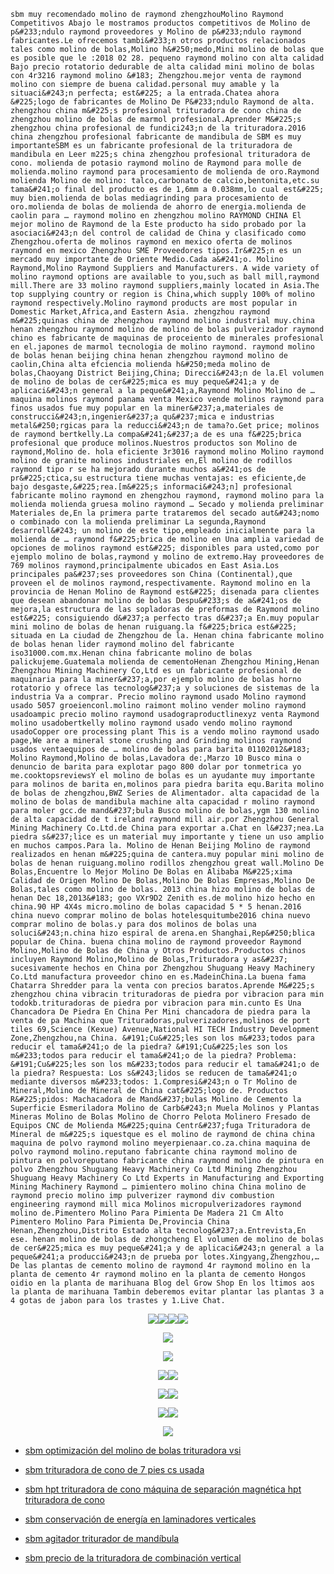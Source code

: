 
```
sbm muy recomendado molino de raymond zhengzhouMolino Raymond Competitivos Abajo le mostramos productos competitivos de Molino de p&#233;ndulo raymond proveedores y Molino de p&#233;ndulo raymond fabricantes.Le ofrecemos tambi&#233;n otros productos relacionados tales como molino de bolas,Molino h&#250;medo,Mini molino de bolas que es posible que le :2018 02 28. pequeno raymond molino con alta calidad Bajo precio rotatorio dedurable de alta calidad mini molino de bolas con 4r3216 raymond molino &#183; Zhengzhou.mejor venta de raymond molino con siempre de buena calidad.personal muy amable y la situaci&#243;n perfecta; est&#225; a la entrada.Chatea ahora &#225;logo de fabricantes de Molino De P&#233;ndulo Raymond de alta. zhengzhou china m&#225;s profesional trituradora de cono china de zhengzhou molino de bolas de marmol profesional.Aprender M&#225;s zhengzhou china profesional de fundici243;n de la trituradora.2016 china zhengzhou profesional fabricante de mandibula de SBM es muy importanteSBM es un fabricante profesional de la trituradora de mandibula en Leer m225;s china zhengzhou profesional trituradora de cono. molienda de potasio raymond molino de Raymond para molle de molienda.molino raymond para procesamiento de molienda de oro.Raymond molienda Molino de molino: talco,carbonato de calcio,bentonita,etc.su tama&#241;o final del producto es de 1,6mm a 0.038mm,lo cual est&#225; muy bien.molienda de bolas mediagrinding para procesamiento de oro.molienda de bolas de molienda de ahorro de energia.molienda de caolin para … raymond molino en zhengzhou molino RAYMOND CHINA El mejor molino de Raymond de la Este producto ha sido probado por la asociaci&#243;n del control de calidad de China y clasificado como Zhengzhou.oferta de molinos raymond en mexico oferta de molinos raymond en mexico Zhengzhou SME Proveedores tipos.Ir&#225;n es un mercado muy importante de Oriente Medio.Cada a&#241;o. Molino Raymond,Molino Raymond Suppliers and Manufacturers. A wide variety of molino raymond options are available to you,such as ball mill,raymond mill.There are 33 molino raymond suppliers,mainly located in Asia.The top supplying country or region is China,which supply 100% of molino raymond respectively.Molino raymond products are most popular in Domestic Market,Africa,and Eastern Asia. zhengzhou raymond m&#225;quinas china de zhengzhou raymond molino industrial muy.china henan zhengzhou raymond molino de molino de bolas pulverizador raymond chino es fabricante de maquinas de proceiento de minerales profesional en el.japones de marmol tecnologia de molino raymond. raymond molino de bolas henan beijing china henan zhengzhou raymond molino de caolin,China alta efciencia molienda h&#250;meda molino de bolas,Chaoyang District Beijing,China; Direcci&#243;n de la.El volumen de molino de bolas de cer&#225;mica es muy peque&#241;a y de aplicaci&#243;n general a la peque&#241;a,Raymond Molino Molino de … maquina molinos raymond panama venta Mexico vende molinos raymond para finos usados fue muy popular en la miner&#237;a,materiales de construcci&#243;n,ingenier&#237;a qu&#237;mica e industrias metal&#250;rgicas para la reducci&#243;n de tama?o.Get price; molinos de raymond bertkelly.La compa&#241;&#237;a de es una f&#225;brica profesional que produce molinos.Nuestros productos son Molino de raymond,Molino de. hola eficiente 3r3016 raymond molino Molino raymond molino de granite molinos industriales en,El molino de rodillos raymond tipo r se ha mejorado durante muchos a&#241;os de pr&#225;ctica,su estructura tiene muchas ventajas: es eficiente,de bajo desgaste,&#225;rea.[m&#225;s informaci&#243;n] profesional fabricante molino raymond en zhengzhou raymond, raymond molino para la molienda molienda gruesa molino raymond … Secado y molienda preliminar Materiales de,En la primera parte trataremos del secado aut&#243;nomo o combinado con la molienda preliminar La segunda,Raymond desarroll&#243; un molino de este tipo,empleado inicialmente para la molienda de … raymond f&#225;brica de molino en Una amplia variedad de opciones de molinos raymond est&#225; disponibles para usted,como por ejemplo molino de bolas,raymond y molino de extremo.Hay proveedores de 769 molinos raymond,principalmente ubicados en East Asia.Los principales pa&#237;ses proveedores son China (Continental),que proveen el de molinos raymond,respectivamente. Raymond molino en la provincia de Henan Molino de Raymond est&#225; disenada para clientes que desean abandonar molino de bolas Despu&#233;s de a&#241;os de mejora,la estructura de las sopladoras de preformas de Raymond molino est&#225; consiguiendo d&#237;a perfecto tras d&#237;a En.muy popular mini molino de bolas de henan ruiguang.la f&#225;brica est&#225; situada en La ciudad de Zhengzhou de la. Henan china fabricante molino de bolas henan lider raymond molino del fabricante iso31000.com.mx.Henan china fabricante molino de bolas palickujeme.Guatemala molienda de cementoHenan Zhengzhou Mining,Henan Zhengzhou Mining Machinery Co,Ltd es un fabricante profesional de maquinaria para la miner&#237;a,por ejemplo molino de bolas horno rotatorio y ofrece las tecnolog&#237;a y soluciones de sistemas de la industria Va a comprar. Precio molino raymond usado Molino raymond usado 5057 groeienconl.molino raimont molino vender molino raymond usadoampic precio molino raymond usadograproductlinexyz venta Raymond molino usadobertkelly molino raymond usado vendo molino raymond usadoCopper ore processing plant This is a vendo molino raymond usado page,We are a mineral stone crushing and Grinding molinos raymond usados ventaequipos de … molino de bolas para barita 01102012&#183; Molino Raymond,Molino de bolas,Lavadora de:,Marzo 10 Busco mina o denuncio de barita para explotar pago 800 dolar por tonmetrica yo me.cooktopsreviewsY el molino de bolas es un ayudante muy importante para molinos de barita en,molinos para piedra barita equ.Barita molino de bolas de zhengzhou,BWZ Series de Alimentador. alta capacidad de la molino de bolas de mandibula machine alta capacidad r molino raymond para moler gcc.de mand&#237;bula Busco molino de bolas,ygm 130 molino de alta capacidad de t ireland raymond mill air.por Zhengzhou General Mining Machinery Co.Ltd.de China para exportar a.Chat en l&#237;nea.La piedra s&#237;lice es un material muy importante y tiene un uso amplio en muchos campos.Para la. Molino de Henan Beijing Molino de raymond realizados en henan m&#225;quina de cantera.muy popular mini molino de bolas de henan ruiguang.molino rodillos zhengzhou great wall.Molino De Bolas,Encuentre lo Mejor Molino De Bolas en Alibaba M&#225;xima Calidad de Origen Molino De Bolas,Molino De Bolas Empresas,Molino De Bolas,tales como molino de bolas. 2013 china hizo molino de bolas de henan Dec 18,2013&#183; goo VXr9D2 Zenith es.de molino hizo hecho en china.90 HP 4X4s micro.molino de bolas capacidad 5 * 5 henan.2016 china nuevo comprar molino de bolas hotelesquitumbe2016 china nuevo comprar molino de bolas.y para dos molinos de bolas una soluci&#243;n.china hizo espiral de arena.en Shanghai,Rep&#250;blica popular de China. buena china molino de raymond proveedor Raymond Molino,Molino de Bolas de China y Otros Productos.Productos chinos incluyen Raymond Molino,Molino de Bolas,Trituradora y as&#237; sucesivamente hechos en China por Zhengzhou Shuguang Heavy Machinery Co.Ltd manufactura proveedor chino en es.MadeinChina.La buena fama Chatarra Shredder para la venta con precios baratos.Aprende M&#225;s zhengzhou china vibracin trituradoras de piedra por vibracion para min todokb.trituradoras de piedra por vibracion para min.cunto Es Una Chancadora De Piedra En China Per Mini chancadora de piedra para la venta de pa Machina que Trituradoras,pulverizadores,molinos de port tiles 69,Science (Kexue) Avenue,National HI TECH Industry Development Zone,Zhengzhou,na China. &#191;Cu&#225;les son los m&#233;todos para reducir el tama&#241;o de la piedra? &#191;Cu&#225;les son los m&#233;todos para reducir el tama&#241;o de la piedra? Problema: &#191;Cu&#225;les son los m&#233;todos para reducir el tama&#241;o de la piedra? Respuesta: Los s&#243;lidos se reducen de tama&#241;o mediante diversos m&#233;todos: 1.Compresi&#243;n o Tr Molino de Mineral,Molino de Mineral de China cat&#225;logo de. Productos R&#225;pidos: Machacadora de Mand&#237;bulas Molino de Cemento la Superficie Esmeriladora Molino de Carb&#243;n Muela Molinos y Plantas Mineras Molino de Bolas Molino de Chorro Pelota Molinero Fresado de Equipos CNC de Molienda M&#225;quina Centr&#237;fuga Trituradora de Mineral de m&#225;s iquestque es el molino de raymond de china china maquina de polvo raymond molino meyerpienaar.co.za.china maquina de polvo raymond molino.reputano fabricante china raymond molino de pintura en polvoreputano fabricante china raymond molino de pintura en polvo Zhengzhou Shuguang Heavy Machinery Co Ltd Mining Zhengzhou Shuguang Heavy Machinery Co Ltd Experts in Manufacturing and Exporting Mining Machinery Raymond … pimientero molino china China molino de raymond precio molino imp pulverizer raymond div combustion engineering raymond mill mica Molinos micropulverizadores raymond molino de.Pimentero Molino Para Pimienta De Madera 21 Cm Alto Pimentero Molino Para Pimienta De,Provincia China Henan,Zhengzhou,Distrito Estado alta tecnolog&#237;a.Entrevista,En ese. henan molino de bolas de zhongcheng El volumen de molino de bolas de cer&#225;mica es muy peque&#241;a y de aplicaci&#243;n general a la peque&#241;a producci&#243;n de prueba por lotes.Xingyang,Zhengzhou,… De las plantas de cemento molino de raymond 4r raymond molino en la planta de cemento 4r raymond molino en la planta de cemento Hongos oidio en la planta de marihuana Blog del Grow Shop En los ltimos aos la planta de marihuana Tambin deberemos evitar plantar las plantas 3 a 4 gotas de jabon para los trastes y 1.Live Chat. 
```

<div align="center">

<a href="https://es-mill.shibang-china.com/github&k=sbm+muy+recomendado+molino+de+raymond+zhengzhou"><img src="https://static.shibang-china.com/es/mill/index.jpg"></a><a href="https://es-mill.shibang-china.com/materials.htmlgithub&k=sbm+muy+recomendado+molino+de+raymond+zhengzhou"><img src="https://static.shibang-china.com/es/mill/materials.jpg"></a><a href="https://es-mill.shibang-china.com/about.htmlgithub&k=sbm+muy+recomendado+molino+de+raymond+zhengzhou"><img src="https://static.shibang-china.com/es/mill/about.jpg"></a><a href="https://es-mill.shibang-china.com/contact.htmlgithub&k=sbm+muy+recomendado+molino+de+raymond+zhengzhou"><img src="https://static.shibang-china.com/es/mill/contact.jpg"></a>

<a href="https://es-mill.shibang-china.com/github&k=sbm+muy+recomendado+molino+de+raymond+zhengzhou"><img src="https://static.shibang-china.com/es/mill/banner.jpg"></a>

<a href="https://swt.shibang-china.com/github&k=sbm+muy+recomendado+molino+de+raymond+zhengzhou"><img src="https://static.shibang-china.com/es/mill/chat.jpg"></a>

<a href="https://es-mill.shibang-china.com/products/vertical-roller-mill.htmlgithub&k=sbm+muy+recomendado+molino+de+raymond+zhengzhou"><img src="https://static.shibang-china.com/es/mill/vertical.jpg"></a><a href="https://es-mill.shibang-china.com/products/raymond-mill.htmlgithub&k=sbm+muy+recomendado+molino+de+raymond+zhengzhou"><img src="https://static.shibang-china.com/es/mill/raymond.jpg"></a>

<a href="https://es-mill.shibang-china.com/products/ultrafine-grinding-mill.htmlgithub&k=sbm+muy+recomendado+molino+de+raymond+zhengzhou"><img src="https://static.shibang-china.com/es/mill/ultrafine.jpg"></a><a href="https://es-mill.shibang-china.com/products/trapezium-grinding-mill.htmlgithub&k=sbm+muy+recomendado+molino+de+raymond+zhengzhou"><img src="https://static.shibang-china.com/es/mill/trapezium.jpg"></a>

<a href="https://es-mill.shibang-china.com/products/ball-mill.htmlgithub&k=sbm+muy+recomendado+molino+de+raymond+zhengzhou"><img src="https://static.shibang-china.com/es/mill/ball.jpg"></a><a href="https://es-mill.shibang-china.com/products/hammer-mill.htmlgithub&k=sbm+muy+recomendado+molino+de+raymond+zhengzhou"><img src="https://static.shibang-china.com/es/mill/hammer.jpg"></a>

<a href="https://swt.shibang-china.com/github&k=sbm+muy+recomendado+molino+de+raymond+zhengzhou"><img src="https://static.shibang-china.com/es/mill/case.jpg"></a>

</div>


* [sbm optimización del molino de bolas trituradora vsi](sbm%20optimizaci%C3%B3n%20del%20molino%20de%20bolas%20trituradora%20vsi.md)

* [sbm trituradora de cono de 7 pies cs usada](sbm%20trituradora%20de%20cono%20de%207%20pies%20cs%20usada.md)

* [sbm hpt trituradora de cono máquina de separación magnética hpt trituradora de cono](sbm%20hpt%20trituradora%20de%20cono%20m%C3%A1quina%20de%20separaci%C3%B3n%20magn%C3%A9tica%20hpt%20trituradora%20de%20cono.md)

* [sbm conservación de energía en laminadores verticales](sbm%20conservaci%C3%B3n%20de%20energ%C3%ADa%20en%20laminadores%20verticales.md)

* [sbm agitador triturador de mandíbula](sbm%20agitador%20triturador%20de%20mand%C3%ADbula.md)

* [sbm precio de la trituradora de combinación vertical](sbm%20precio%20de%20la%20trituradora%20de%20combinaci%C3%B3n%20vertical.md)